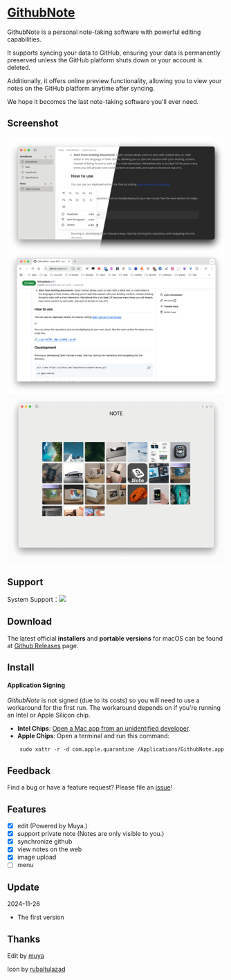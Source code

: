 # [GithubNote](https://github.com/xs0521/GithubNote)

GithubNote is a personal note-taking software with powerful editing capabilities. 

It supports syncing your data to GitHub, ensuring your data is permanently preserved unless the GitHub platform shuts down or your account is deleted. 

Additionally, it offers online preview functionality, allowing you to view your notes on the GitHub platform anytime after syncing. 

We hope it becomes the last note-taking software you'll ever need.

## Screenshot

<img src="IMG/Artboard.png" width="800px">

<img src="IMG/Web.png" width="800px">

<img src="IMG/Images.png" width="800px">


## Support

System Support：<img src="https://img.shields.io/badge/MacOS-14.0-blue" />

## Download

The latest official **installers** and **portable versions** for macOS can be found at [Github Releases](https://github.com/xs0521/GithubNote/releases) page.

## Install

#### Application Signing

*GithubNote* is not signed (due to its costs) so you will need to use a workaround for the first run. The workaround depends on if you're running an Intel or Apple Silicon chip.

- **Intel Chips**: [Open a Mac app from an unidentified developer](https://support.apple.com/guide/mac-help/open-a-mac-app-from-an-unidentified-developer-mh40616/mac).
- **Apple Chips**: Open a terminal and run this command:

```
    sudo xattr -r -d com.apple.quarantine /Applications/GithubNote.app
```

## Feedback

Find a bug or have a feature request? Please file an <a href="https://github.com/xs0521/GithubNote/issues" targe="_blank">issue</a>!

## Features

- [x] edit (Powered by Muya.)
- [x] support private note (Notes are only visible to you.)
- [x] synchronize github
- [x] view notes on the web
- [x] image upload
- [ ] menu

## Update

2024-11-26

- The first version

## Thanks

Edit by [muya](https://github.com/marktext/muya)  

Icon by [rubaitulazad](https://unsplash.com/@rubaitulazad?utm_source=medium&utm_medium=referral)